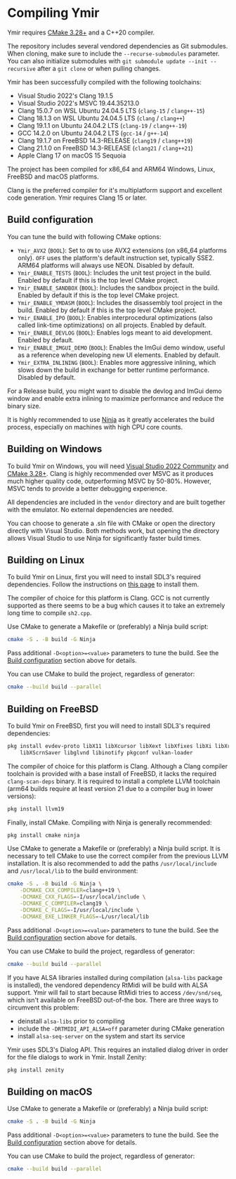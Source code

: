 # Compiling Ymir

Ymir requires [CMake 3.28+](https://cmake.org/) and a C++20 compiler.

The repository includes several vendored dependencies as Git submodules. When cloning, make sure to include the `--recurse-submodules` parameter.
You can also initialize submodules with `git submodule update --init --recursive` after a `git clone` or when pulling changes.

Ymir has been successfully compiled with the following toolchains:
- Visual Studio 2022's Clang 19.1.5
- Visual Studio 2022's MSVC 19.44.35213.0
- Clang 15.0.7 on WSL Ubuntu 24.04.5 LTS (`clang-15` / `clang++-15`)
- Clang 18.1.3 on WSL Ubuntu 24.04.5 LTS (`clang` / `clang++`)
- Clang 19.1.1 on Ubuntu 24.04.2 LTS (`clang-19` / `clang++-19`)
- GCC 14.2.0 on Ubuntu 24.04.2 LTS (`gcc-14` / `g++-14`)
- Clang 19.1.7 on FreeBSD 14.3-RELEASE (`clang19` / `clang++19`)
- Clang 21.1.0 on FreeBSD 14.3-RELEASE (`clang21` / `clang++21`)
- Apple Clang 17 on macOS 15 Sequoia

The project has been compiled for x86_64 and ARM64 Windows, Linux, FreeBSD and macOS platforms.

Clang is the preferred compiler for it's multiplatform support and excellent code generation. Ymir requires Clang 15 or later.


## Build configuration

You can tune the build with following CMake options:

- `Ymir_AVX2` (`BOOL`): Set to `ON` to use AVX2 extensions (on x86_64 platforms only). `OFF` uses the platform's default instruction set, typically SSE2. ARM64 platforms will always use NEON. Disabled by default.
- `Ymir_ENABLE_TESTS` (`BOOL`): Includes the unit test project in the build. Enabled by default if this is the top level CMake project.
- `Ymir_ENABLE_SANDBOX` (`BOOL`): Includes the sandbox project in the build. Enabled by default if this is the top level CMake project.
- `Ymir_ENABLE_YMDASM` (`BOOL`): Includes the disassembly tool project in the build. Enabled by default if this is the top level CMake project.
- `Ymir_ENABLE_IPO` (`BOOL`): Enables interprocedural optimizations (also called link-time optimizations) on all projects. Enabled by default.
- `Ymir_ENABLE_DEVLOG` (`BOOL`): Enables logs meant to aid development. Enabled by default.
- `Ymir_ENABLE_IMGUI_DEMO` (`BOOL`): Enables the ImGui demo window, useful as a reference when developing new UI elements. Enabled by default.
- `Ymir_EXTRA_INLINING` (`BOOL`): Enables more aggressive inlining, which slows down the build in exchange for better runtime performance. Disabled by default.

For a Release build, you might want to disable the devlog and ImGui demo window and enable extra inlining to maximize performance and reduce the binary size.

It is highly recommended to use [Ninja](https://ninja-build.org/) as it greatly accelerates the build process, especially on machines with high CPU core counts.


## Building on Windows

To build Ymir on Windows, you will need [Visual Studio 2022 Community](https://visualstudio.microsoft.com/vs/community/) and [CMake 3.28+](https://cmake.org/).
Clang is highly recommended over MSVC as it produces much higher quality code, outperforming MSVC by 50-80%. However, MSVC tends to provide a better debugging experience.

All dependencies are included in the `vendor` directory and are built together with the emulator. No external dependencies are needed.

You can choose to generate a .sln file with CMake or open the directory directly with Visual Studio.
Both methods work, but opening the directory allows Visual Studio to use Ninja for significantly faster build times.


## Building on Linux

To build Ymir on Linux, first you will need to install SDL3's required dependencies. Follow the instructions on [this page](https://wiki.libsdl.org/SDL3/README-linux) to install them.

The compiler of choice for this platform is Clang. GCC is not currently supported as there seems to be a bug which causes it to take an extremely long time to compile `sh2.cpp`.

Use CMake to generate a Makefile or (preferably) a Ninja build script:

```sh
cmake -S . -B build -G Ninja
```

Pass additional `-D<option>=<value>` parameters to tune the build. See the [Build configuration](#build-configuration) section above for details.

You can use CMake to build the project, regardless of generator:

```sh
cmake --build build --parallel
```


## Building on FreeBSD

To build Ymir on FreeBSD, first you will need to install SDL3's required dependencies:

```sh
pkg install evdev-proto libX11 libXcursor libXext libXfixes libXi libXrandr libXrender \
    libXScrnSaver libglvnd libinotify pkgconf vulkan-loader
```

The compiler of choice for this platform is Clang. Although a Clang compiler toolchain
is provided with a base install of FreeBSD, it lacks the required `clang-scan-deps`
binary. It is required to install a complete LLVM toolchain (arm64 builds require
at least version 21 due to a compiler bug in lower versions):

```sh
pkg install llvm19
```

Finally, install CMake. Compiling with Ninja is generally recommended:

```sh
pkg install cmake ninja
```

Use CMake to generate a Makefile or (preferably) a Ninja build script. It is necessary
to tell CMake to use the correct compiler from the previous LLVM installation. It
is also recommended to add the paths `/usr/local/include` and `/usr/local/lib` to
the build environment:

```sh
cmake -S . -B build -G Ninja \
    -DCMAKE_CXX_COMPILER=clang++19 \
    -DCMAKE_CXX_FLAGS=-I/usr/local/include \
    -DCMAKE_C_COMPILER=clang19 \
    -DCMAKE_C_FLAGS=-I/usr/local/include \
    -DCMAKE_EXE_LINKER_FLAGS=-L/usr/local/lib
```

Pass additional `-D<option>=<value>` parameters to tune the build. See the [Build configuration](#build-configuration) section above for details.

You can use CMake to build the project, regardless of generator:

```sh
cmake --build build --parallel
```

If you have ALSA libraries installed during compilation (`alsa-libs` package is
installed), the vendored dependency RtMidi will be build with ALSA support. Ymir
will fail to start because RtMidi tries to access `/dev/snd/seq`, which isn't available
on FreeBSD out-of-the box. There are three ways to circumvent this problem:

- deinstall `alsa-libs` prior to compiling
- include the `-DRTMIDI_API_ALSA=off` parameter during CMake generation
- install `alsa-seq-server` on the system and start its service

Ymir uses SDL3's Dialog API. This requires an installed dialog driver in order for
the file dialogs to work in Ymir. Install Zenity:

```sh
pkg install zenity
```


## Building on macOS

Use CMake to generate a Makefile or (preferably) a Ninja build script:

```sh
cmake -S . -B build -G Ninja
```

Pass additional `-D<option>=<value>` parameters to tune the build. See the [Build configuration](#build-configuration) section above for details.

You can use CMake to build the project, regardless of generator:

```sh
cmake --build build --parallel
```
